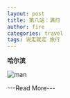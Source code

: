```yaml
---
layout: post
title: 第八站：满归
author: fire
categories: travel 
tags: 说走就走 旅行
---
```


**哈尔滨**


![man](http://image.sideproject.cn/dog_8541.png)


---Read More---
